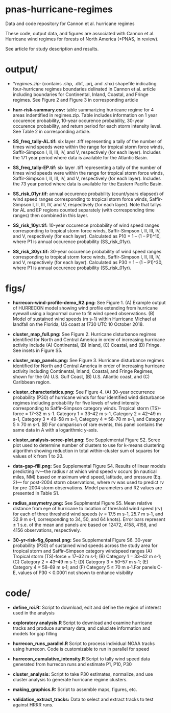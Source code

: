 # pnas-hurricane-regimes
Data and code repository for Cannon et al. hurricane regimes

These code, output data, and figures are associated with Cannon et al. Hurricane wind regimes for forests of North America (*PNAS, in review).

See article for study description and results.

# output/

* **regimes.zip:* (contains .shp, .dbf, .prj, and .shx) shapefile indicating four-hurricane regimes boundaries delinated in Cannon et al. article including boundaries for Continental, Inland, Coastal, and Fringe regimes. See Figure 2 and Figure 3 in corresponding article 

* **hurr-risk-summary.csv:** table summarizing hurricane regime for 4 areas indentified in regimes.zip. Table includes information on 1 year occurence probability, 10-year occurence probability, 30-year occurence probability, and return period for each storm intensity level. See Table 2 in corresponding article.

* **SS_freq_tally-AL.tif:** six layer .tiff representing a tally of the number of times wind speeds were within the range for tropical storm force winds, Saffir-Simpson I, II, III, IV, and V, respectively (for each layer). Includes the 171 year period where data is available for the Atlantic Basin. 

* **SS_freq_tally-EP.tif:** six layer .tiff representing a tally of the number of times wind speeds were within the range for tropical storm force winds, Saffir-Simpson I, II, III, IV, and V, respectively (for each layer). Includes the 73 year period where data is available for the Eastern Pacific Basin.

* **SS_risk_01yr.tif:** annual occurence probability (count/years elapsed) of wind speed ranges corresponding to tropical storm force winds, Saffir-Simpson I, II, III, IV, and V, respectively (for each layer). Note that tallys for AL and EP regions counted separately (with corresponding time ranges) then combined in this layer.

* **SS_risk_10yr.tif:** 10-year occurence probability of wind speed ranges corresponding to tropical storm force winds, Saffir-Simpson I, II, III, IV, and V, respectively (for each layer). Calculated as P10 = 1 – (1 – P1)^10, where P1 is annual occurence probability (SS_risk_01yr).	

* **SS_risk_30yr.tif:** 30-year occurence probability of wind speed ranges corresponding to tropical storm force winds, Saffir-Simpson I, II, III, IV, and V, respectively (for each layer). Calculated as P30 = 1 – (1 – P1)^30, where P1 is annual occurence probability (SS_risk_01yr).

# figs/

* **hurrecon-wind-profile-demo_R2.png:** See Figure 1. (A) Example output of HURRECON model showing wind profile extending from hurricane eyewall using a lognormal curve to fit wind speed observations. (B) Model of sustained wind speeds (m s-1) within Hurricane Michael at landfall on the Florida, US coast at 1730 UTC 10 October 2018. 

* **cluster_map_full.png:** See Figure 2. Hurricane disturbance regimes identified for North and Central America in order of increasing hurricane activity include (A) Continental, (B) Inland, (C) Coastal, and (D) Fringe. See insets in Figure S5.

* **cluster_map_panels.png:** See Figure 3. Hurricane disturbance regimes identified for North and Central America in order of increasing hurricane activity including Continental, Inland, Coastal, and Fringe Regimes, shown for the (A) U.S. Gulf Coast, (B) U.S. Atlantic coast, and (C) Caribbean region.

* **cluster_characteristics.png:** See Figure 4. (A) 30-year occurrence probability (P30) of  hurricane winds for four identified wind disturbance regimes including probability for five levels of wind intensity corresponding to Saffir–Simpson category winds. Tropical storm (TS)-force = 17–32 m s-1. Category 1 = 33–42 m s-1, Category 2 = 42–49 m s-1, Category 3 = 49–58 m s-1, Category 4 = 58–70 m s-1, and Category 5 ≥ 70 m s-1. (B) For comparison of rare events, this panel contains the same data in A with a logarithmic y-axis.

* **cluster_analysis-scree-plot.png:** See Supplemental Figure S2. Scree plot used to determine number of clusters to use for k-means clustering algorithm showing reduction in total within-cluster sum of squares for values of k from 1 to 20.

* **data-gap-fill.png:** See Supplemental Figure S4. Results of linear models predicting rv—the radius r at which wind speed v occurs (in nautical miles, NM) based on maximum wind speed, latitude, and pressure (Eq. 2)— for post-2004 storm observations, where rv was used to predict rv for pre-2004 storm observations. Model parameters and R2 values are presented in Table S1.

* **radius_assymetry.png:** See Supplmental Figure S5. Mean relative distance from eye of hurricane to location of threshold wind speed (rv) for each of three threshold wind speeds (v = 17.5 m s-1, 25.7 m s-1, and 32.9 m s-1, corresponding to 34, 50, and 64 knots). Error bars represent ± 1 s.e. of the mean and panels are based on 12472, 4158, 4158, and 4156 observations, respectively.

* **30-yr-risk-fig_6panel.png:** See Supplemental Figure S6. 30-year probability (P30) of sustained wind speeds across the study area for tropical storm and Saffir–Simpson category windspeed ranges (A) Tropical storm (TS)-force = 17–32 m s‑1; (B) Category 1 = 33–42 m s‑1; (C) Category 2 = 43–49 m s‑1; (D) Category 3 = 50–57 m s‑1; (E) Category 4 = 58–69 m s‑1; and (F) Category 5 ≥ 70 m s‑1.For panels C-E, values of P30 < 0.0001 not shown to enhance visibility

# code/

* **define_roi.R:** Script to download, edit and define the region of interest used in the analysis

* **exploratory analysis.R** Script to download and examine hurricane tracks and produce summary data, and caluclate information and models for gap filling

* **hurrecon_runs_parallel.R** Script to process individual NOAA tracks using hurrecon. Code is customizable to run in parallel for speed

* **hurrecon_cumulative_intensity.R** Script to tally wind speed data generated from hurrecon runs and estimate P1, P10, P30

* **cluster_analysis:** Script to take P30 estimates, normalize, and use cluster analysis to generate hurricane regime clusters.

* **making_graphics.R:** Script to assemble maps, figures, etc.

* **validation_extract_tracks:** Data to select and extract tracks to test against HRRR runs.